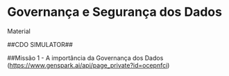 # Governança e Segurança dos Dados
Material


##CDO SIMULATOR##

##Missão 1 - A importância da Governança dos Dados (https://www.genspark.ai/api/page_private?id=ocepnfci)
